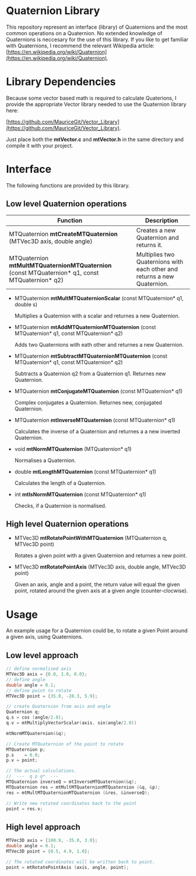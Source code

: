 # Quaternion Library

This repository represent an interface (library) of Quaternions and the most common operations on a Quaternion.
No extended knowledge of Quaternions is neccesary for the use of this library. If you like to get familiar with Quaternions,
I recommend the relevant Wikipedia article: [https://en.wikipedia.org/wiki/Quaternion](https://en.wikipedia.org/wiki/Quaternion).

# Library Dependencies

Because some vector based math is required to calculate Quaterions, I provide the appropriate Vector library needed to use the Quaternion library here:

[https://github.com/MauriceGit/Vector_Library](https://github.com/MauriceGit/Vector_Library).

Just place both the **mtVector.c** and **mtVector.h** in the same directory and compile it with your project.

# Interface

The following functions are provided by this library.

## Low level Quaternion operations

Function | Description
--- | ---
MTQuaternion **mtCreateMTQuaternion** (MTVec3D axis, double angle) | Creates a new Quaternion and returns it.
MTQuaternion **mtMultMTQuaternionMTQuaternion** (const MTQuaternion* q1, const MTQuaternion* q2) | Multiplies two Quaternions with each other and returns a new Quaternion.

* MTQuaternion **mtMultMTQuaternionScalar** (const MTQuaternion* q1, double s)

    Multiplies a Quaternion with a scalar and returnes a new Quaternion.

* MTQuaternion **mtAddMTQuaternionMTQuaternion** (const MTQuaternion* q1, const MTQuaternion* q2)

    Adds two Quaternions with eath other and returnes a new Quaternion.

* MTQuaternion **mtSubtractMTQuaternionMTQuaternion** (const MTQuaternion* q1, const MTQuaternion* q2)

    Subtracts a Quaternion q2 from a Quaternion q1. Returnes new Quaternion.

* MTQuaternion **mtConjugateMTQuaternion** (const MTQuaternion* q1)

    Complex conjugates a Quaternion. Returnes new, conjugated Quaternion.

* MTQuaternion **mtInverseMTQuaternion** (const MTQuaternion* q1)

    Calculates the inverse of a Quaternion and returnes a a new inverted Quaternion.

* void **mtNormMTQuaternion** (MTQuaternion* q1)

    Normalises a Quaternion.

* double **mtLengthMTQuaternion** (const MTQuaternion* q1)

    Calculates the length of a Quaternion.

* int **mtIsNormMTQuaternion** (const MTQuaternion* q1)

    Checks, if a Quaternion is normalised.

## High level Quaternion operations

* MTVec3D **mtRotatePointWithMTQuaternion** (MTQuaternion q, MTVec3D point)

    Rotates a given point with a given Quaternion and returnes a new point.

* MTVec3D **mtRotatePointAxis** (MTVec3D axis, double angle, MTVec3D point)

    Given an axis, angle and a point, the return value will equal the given point, rotated around the given axis at a given angle (counter-clocwise).

# Usage

An example usage for a Quaternion could be, to rotate a given Point around a given axis, using Quaternions.

## Low level approach

```c
// define normalised axis
MTVec3D axis = {0.0, 1.0, 0.0};
// define angle
double angle = 0.1;
// define point to rotate
MTVec3D point = {35.0, -28.3, 5.9};

// create Quaternion from axis and angle
Quaternion q;
q.s = cos (angle/2.0);
q.v = mtMultiplyVectorScalar(axis, sin(angle/2.0))

mtNormMTQuaternion(&q);

// Create MTQuaternion of the point to rotate
MTQuaternion p;
p.s    = 0.0;
p.v = point;

// The actual calculations.
//  ---  q p q*  ---
MTQuaternion inverseQ = mtInverseMTQuaternion(&q);
MTQuaternion res = mtMultMTQuaternionMTQuaternion (&q, &p);
res = mtMultMTQuaternionMTQuaternion (&res, &inverseQ);

// Write new rotated coordinates back to the point
point = res.v;

```

## High level approach

```c
MTVec3D axis = {100.9, -35.0, 3.0};
double angle = 0.1;
MTVec3D point = {0.5, 4.9, 1.0};

// The rotated coordinates will be written back to point.
point = mtRotatePointAxis (axis, angle, point);
```

